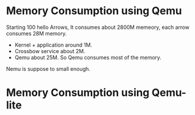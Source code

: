 # Memory Consumption using Qemu
Starting 100 hello Arrows, It consumes about 2800M memeory, each arrow consumes 28M memory.
- Kernel + application around 1M.
- Crossbow service about 2M.
- Qemu about 25M.
So Qemu consumes most of the memory.

Nemu is suppose to small enough.  

# Memory Consumption using Qemu-lite
